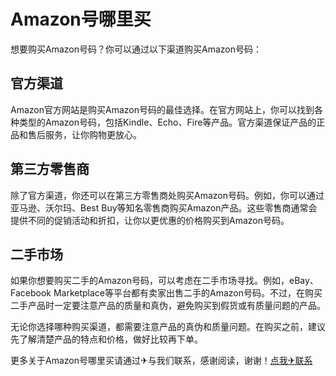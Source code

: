 # Amazon号哪里买

想要购买Amazon号码？你可以通过以下渠道购买Amazon号码：

## 官方渠道

Amazon官方网站是购买Amazon号码的最佳选择。在官方网站上，你可以找到各种类型的Amazon号码，包括Kindle、Echo、Fire等产品。官方渠道保证产品的正品和售后服务，让你购物更放心。

## 第三方零售商

除了官方渠道，你还可以在第三方零售商处购买Amazon号码。例如，你可以通过亚马逊、沃尔玛、Best Buy等知名零售商购买Amazon产品。这些零售商通常会提供不同的促销活动和折扣，让你以更优惠的价格购买到Amazon号码。

## 二手市场

如果你想要购买二手的Amazon号码，可以考虑在二手市场寻找。例如，eBay、Facebook Marketplace等平台都有卖家出售二手的Amazon号码。不过，在购买二手产品时一定要注意产品的质量和真伪，避免购买到假货或有质量问题的产品。

无论你选择哪种购买渠道，都需要注意产品的真伪和质量问题。在购买之前，建议先了解清楚产品的特点和价格，做好比较再下单。

更多关于Amazon号哪里买请通过✈与我们联系，感谢阅读，谢谢！[点我✈联系](https://abc.k02.cc)